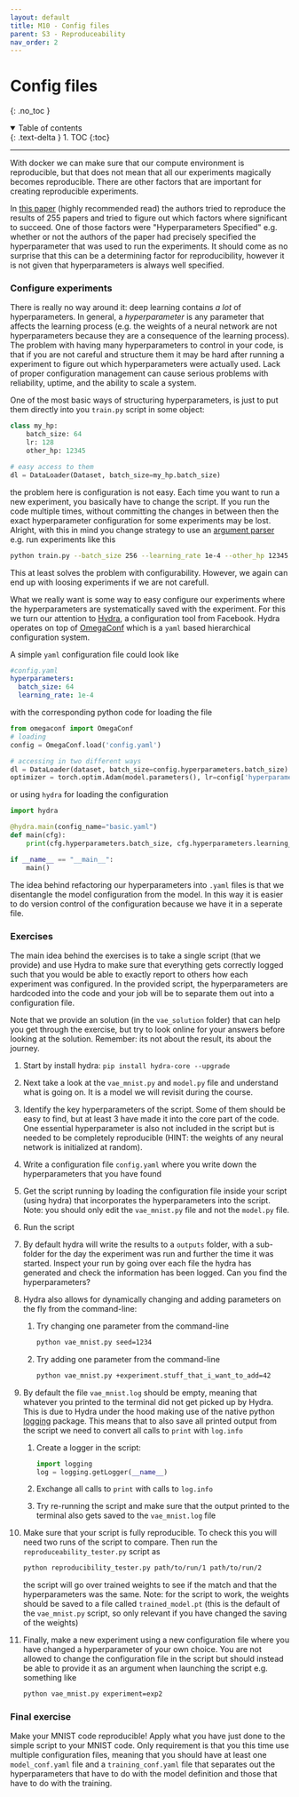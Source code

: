```yaml
---
layout: default
title: M10 - Config files
parent: S3 - Reproduceability
nav_order: 2
---
```


# Config files
{: .no_toc }

<details open markdown="block">
  <summary>
    Table of contents
  </summary>
  {: .text-delta }
1. TOC
{:toc}
</details>

---

With docker we can make sure that our compute environment is reproducible, but that does not mean that all our experiments magically becomes reproducible. There are other factors that are important for creating reproducible experiments.

In [this paper](https://arxiv.org/abs/1909.06674) (highly recommended read) the authors tried to reproduce the results of 255 papers and tried to figure out which factors where significant to succeed. One of those factors were "Hyperparameters Specified" e.g. whether or not the authors of the paper had precisely specified the hyperparameter that was used to run the experiments. It should come as no surprise that this can be a determining factor for reproducibility, however it is not given that hyperparameters is always well specified.

### Configure experiments

There is really no way around it: deep learning contains *a lot* of hyperparameters. In general, a *hyperparameter* is any parameter that affects the learning process (e.g. the weights of a neural network are not hyperparameters because they are a consequence of the learning process). The problem with having many hyperparameters to control in your code, is that if you are not careful and structure them it may be hard after running a experiment to figure out which hyperparameters were actually used. Lack of proper configuration management can cause serious problems with reliability, uptime, and the ability to scale a system.

One of the most basic ways of structuring hyperparameters, is just to put them directly into you `train.py` script in some object:

```python
class my_hp:
    batch_size: 64
    lr: 128
    other_hp: 12345

# easy access to them
dl = DataLoader(Dataset, batch_size=my_hp.batch_size)
```

the problem here is configuration is not easy. Each time you want to run a new experiment, you basically have to change the script. If you run the code multiple times, without committing the changes in between then the exact hyperparameter configuration for some experiments may be lost. Alright, with this in mind you change strategy to use an [argument parser](https://docs.python.org/3/library/argparse.html) e.g. run experiments like this

```bash
python train.py --batch_size 256 --learning_rate 1e-4 --other_hp 12345
```

This at least solves the problem with configurability. However, we again can end up with loosing experiments if we are not carefull.

What we really want is some way to easy configure our experiments where the hyperparameters are systematically saved with the experiment. For this we turn our attention to [Hydra](https://hydra.cc/), a configuration tool from Facebook. Hydra operates on top of [OmegaConf](https://github.com/omry/omegaconf) which is a `yaml` based hierarchical configuration system.

A simple `yaml` configuration file could look like
```yaml
#config.yaml
hyperparameters:
  batch_size: 64
  learning_rate: 1e-4
```
with the corresponding python code for loading the file
```python
from omegaconf import OmegaConf
# loading
config = OmegaConf.load('config.yaml')

# accessing in two different ways
dl = DataLoader(dataset, batch_size=config.hyperparameters.batch_size)
optimizer = torch.optim.Adam(model.parameters(), lr=config['hyperparameters']['lr'])
```
or using `hydra` for loading the configuration
```python
import hydra

@hydra.main(config_name="basic.yaml")
def main(cfg):
    print(cfg.hyperparameters.batch_size, cfg.hyperparameters.learning_rate)

if __name__ == "__main__":
    main()
```
The idea behind refactoring our hyperparameters into `.yaml` files is that we disentangle the model configuration from the model. In this way it is easier to do version control of the configuration because we have it in a seperate file.

### Exercises

The main idea behind the exercises is to take a single script (that we provide) and use Hydra to make sure that everything gets correctly logged such that you would be able to exactly report to others how each experiment was configured. In the provided script, the hyperparameters are hardcoded into the code and your job will be to separate them out into a configuration file.

Note that we provide an solution (in the `vae_solution` folder) that can help you get through the exercise, but try to look online for your answers before looking at the solution. Remember: its not about the result, its about the journey.

1. Start by install hydra: `pip install hydra-core --upgrade`

2. Next take a look at the `vae_mnist.py` and `model.py` file and understand what is going on. It is a model we will revisit during the course.
   
3. Identify the key hyperparameters of the script. Some of them should be easy to find, but at least 3 have made it into the core part of the code. One essential hyperparameter is also not included in the script but is needed to be completely reproducible (HINT: the weights of any neural network is initialized at random).
   
4. Write a configuration file `config.yaml` where you write down the hyperparameters that you have found

5. Get the script running by loading the configuration file inside your script (using hydra) that incorporates the hyperparameters into the script. Note: you should only edit the `vae_mnist.py` file and not the `model.py` file.
   
6. Run the script

7. By default hydra will write the results to a `outputs` folder, with a sub-folder for the day the experiment was run and further the time it was started. Inspect your run by going over each file the hydra has generated and check the information has been logged. Can you find the hyperparameters?
   
8. Hydra also allows for dynamically changing and adding parameters on the fly from the command-line:

   1. Try changing one parameter from the command-line
      ```bash
      python vae_mnist.py seed=1234
      ```

   2. Try adding one parameter from the command-line
      ```bash
      python vae_mnist.py +experiment.stuff_that_i_want_to_add=42
      ```

9. By default the file `vae_mnist.log` should be empty, meaning that whatever you printed to the terminal did not get picked up by Hydra. This is due to Hydra under the hood making use of the native python [logging](https://docs.python.org/3/library/logging.html) package. This means that to also save all printed output from the script we need to convert all calls to `print` with `log.info`

   1. Create a logger in the script:
      ```python
      import logging
      log = logging.getLogger(__name__)
      ```

   2. Exchange all calls to `print` with calls to `log.info`

   3. Try re-running the script and make sure that the output printed to the terminal also gets saved to the `vae_mnist.log` file

10. Make sure that your script is fully reproducible. To check this you will need two runs of the script to compare. Then run the `reproduceability_tester.py` script as
    ```bash
    python reproducibility_tester.py path/to/run/1 path/to/run/2
    ```
    the script will go over trained weights to see if the match and that the hyperparameters was the same. Note: for the script to work, the weights should be saved to a file called `trained_model.pt` (this is the default of the `vae_mnist.py` script, so only relevant if you have changed the saving of the weights)

11. Finally, make a new experiment using a new configuration file where you have changed a hyperparameter of your own choice. You are not allowed to change the configuration file in the script but should instead be able to provide it as an argument when launching the script e.g. something like
    ```bash
    python vae_mnist.py experiment=exp2
    ```
  
### Final exercise

Make your MNIST code reproducible! Apply what you have just done to the simple script to your MNIST code. Only requirement is that you this time use multiple configuration files, meaning that you should have at least one `model_conf.yaml` file and a `training_conf.yaml` file that separates out the hyperparameters that have to do with the model definition and those that have to do with the training.